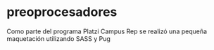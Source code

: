 # preoprocesadores
Como parte del programa Platzi Campus Rep se realizó una pequeña maquetación utilizando SASS y Pug
